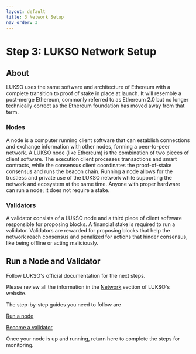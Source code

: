 ```yaml
---
layout: default
title: 3 Network Setup
nav_order: 3
---
```


# Step 3: LUKSO Network Setup

## About 

LUKSO uses the same software and architecture of Ethereum with a complete transition to proof of stake in place at launch. It will resemble a post-merge Ethereum, commonly referred to as Ethereum 2.0 but no longer technically correct as the Ethereum foundation has moved away from that term.

### Nodes

A node is a computer running client software that can establish connections and exchange information with other nodes, forming a peer-to-peer network. A LUKSO node (like Ethereum) is the combination of two pieces of client software. The execution client processes transactions and smart contracts, while the consensus client coordinates the proof-of-stake consensus and runs the beacon chain. Running a node allows for the trustless and private use of the LUKSO network while supporting the network and ecosystem at the same time. Anyone with proper hardware can run a node; it does not require a stake.

### Validators

A validator consists of a LUKSO node and a third piece of client software responsible for proposing blocks. A financial stake is required to run a validator. Validators are rewarded for proposing blocks that help the network reach consensus and penalized for actions that hinder consensus, like being offline or acting maliciously.

## Run a Node and Validator

Follow LUKSO's official documentation for the next steps.

Please review all the information in the [Network](https://docs.lukso.tech/networks/l16-testnet/) section of LUKSO's website.

The step-by-step guides you need to follow are

[Run a node](https://docs.lukso.tech/networks/l16-testnet/run-node)

[Become a validator](https://docs.lukso.tech/networks/l16-testnet/become-validator)

 Once your node is up and running, return here to complete the steps for monitoring.


